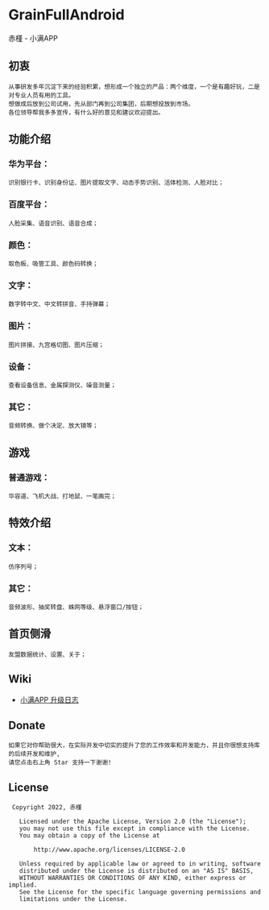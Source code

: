 # GrainFullAndroid
赤槿 - 小满APP

## 初衷
    从事研发多年沉淀下来的经验积累，想形成一个独立的产品：两个维度，一个是有趣好玩，二是对专业人员有用的工具。
    想做成后放到公司试用，先从部门再到公司集团，后期想投放到市场。
    各位领导帮我多多宣传，有什么好的意见和建议欢迎提出。

## 功能介绍

### 华为平台：
    识别银行卡、识别身份证、图片提取文字、动态手势识别、活体检测、人脸对比；

### 百度平台：
    人脸采集、语音识别、语音合成；

### 颜色：
    取色板、吸管工具、颜色码转换；

### 文字：
    数字转中文、中文转拼音、手持弹幕；

### 图片：
    图片拼接、九宫格切图、图片压缩；

### 设备：
    查看设备信息、金属探测仪、噪音测量；

### 其它：
    音频转换、做个决定、放大镜等；

## 游戏
### 普通游戏：
    华容道、飞机大战、打地鼠、一笔画完；

## 特效介绍
### 文本：
    仿序列号；

### 其它：
    音频波形、抽奖转盘、蛛网等级、悬浮窗口/按钮；

## 首页侧滑
    友盟数据统计、设置、关于；

## Wiki
* [小满APP 升级日志](https://github.com/wangliyang206/GrainFullAndroid/wiki/UpdateLog)

## Donate
    如果它对你帮助很大，在实际开发中切实的提升了您的工作效率和开发能力，并且你很想支持库的后续开发和维护,
    请您点击右上角 Star 支持一下谢谢!

## License
``` 
 Copyright 2022, 赤槿       
  
   Licensed under the Apache License, Version 2.0 (the "License");
   you may not use this file except in compliance with the License.
   You may obtain a copy of the License at 
 
       http://www.apache.org/licenses/LICENSE-2.0 

   Unless required by applicable law or agreed to in writing, software
   distributed under the License is distributed on an "AS IS" BASIS,
   WITHOUT WARRANTIES OR CONDITIONS OF ANY KIND, either express or implied.
   See the License for the specific language governing permissions and
   limitations under the License.
```